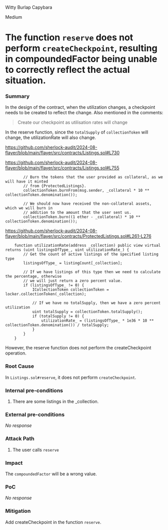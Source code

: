 Witty Burlap Capybara

Medium

# The function `reserve` does not perform `createCheckpoint`, resulting in compoundedFactor being unable to correctly reflect the actual situation.

### Summary

In the design of the contract, when the utilization changes, a checkpoint needs to be created to reflect the change. Also mentioned in the comments: 

> Create our checkpoint as utilisation rates will change

In the reserve function, since the `totalSupply` of `collectionToken` will change, the utilizationRate will also change.

https://github.com/sherlock-audit/2024-08-flayer/blob/main/flayer/src/contracts/Listings.sol#L730

https://github.com/sherlock-audit/2024-08-flayer/blob/main/flayer/src/contracts/Listings.sol#L755

```solidity
        // Burn the tokens that the user provided as collateral, as we will have it minted
        // from {ProtectedListings}.
        collectionToken.burnFrom(msg.sender, _collateral * 10 ** collectionToken.denomination());
        
        // We should now have received the non-collateral assets, which we will burn in
        // addition to the amount that the user sent us.
        collectionToken.burn((1 ether - _collateral) * 10 ** collectionToken.denomination());
```

https://github.com/sherlock-audit/2024-08-flayer/blob/main/flayer/src/contracts/ProtectedListings.sol#L261-L276

```solidity
    function utilizationRate(address _collection) public view virtual returns (uint listingsOfType_, uint utilizationRate_) {
        // Get the count of active listings of the specified listing type
        listingsOfType_ = listingCount[_collection];

        // If we have listings of this type then we need to calculate the percentage, otherwise
        // we will just return a zero percent value.
        if (listingsOfType_ != 0) {
            ICollectionToken collectionToken = locker.collectionToken(_collection);

            // If we have no totalSupply, then we have a zero percent utilization
            uint totalSupply = collectionToken.totalSupply();
            if (totalSupply != 0) {
                utilizationRate_ = (listingsOfType_ * 1e36 * 10 ** collectionToken.denomination()) / totalSupply;
            }
        }
    }
```

However, the reserve function does not perform the createCheckpoint operation.

### Root Cause

In `Listings.sol#reserve`, it does not perform `createCheckpoint`.

### Internal pre-conditions

1. There are some listings in the _collection.

### External pre-conditions

_No response_

### Attack Path

1. The user calls `reserve`

### Impact

The `compoundedFactor` will be a wrong value.

### PoC

_No response_

### Mitigation

Add createCheckpoint in the function `reserve`.